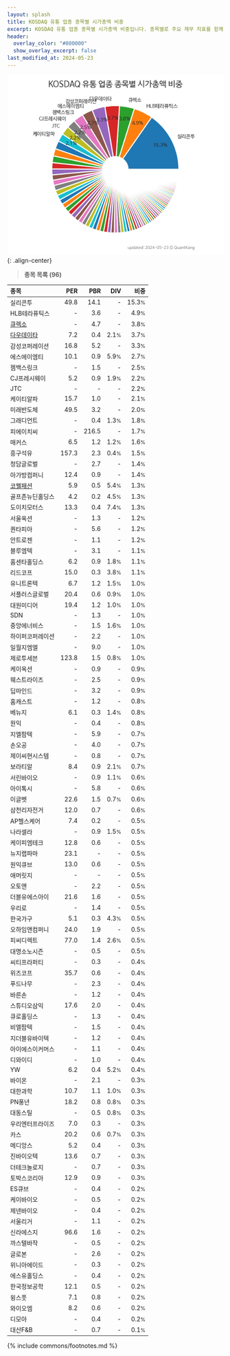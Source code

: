 ```yaml
---
layout: splash
title: KOSDAQ 유통 업종 종목별 시가총액 비중
excerpt: KOSDAQ 유통 업종 종목별 시가총액 비중입니다. 종목별로 주요 재무 지표를 함께 표시합니다.
header:
  overlay_color: "#800000"
  show_overlay_excerpt: false
last_modified_at: 2024-05-23
---
```



![KOSDAQ 유통 업종 종목별 시가총액 비중](/stats/sector/images/kosdaq_업종_유통_종목.png){: .align-center}


> **종목 목록 (96)**<a id="list"></a>

| **종목** | **PER** | **PBR** | **DIV** | **비중** |
| :------- | ------: | ------: | ------: | -------: |
| 실리콘투 | 49.8 | 14.1 | - | 15.3<small>%</small> |
| HLB테라퓨틱스 | - | 3.6 | - | 4.9<small>%</small> |
| [큐렉소](/060280/) | - | 4.7 | - | 3.8<small>%</small> |
| [다우데이타](/032190/) | 7.2 | 0.4 | 2.1<small>%</small> | 3.7<small>%</small> |
| 감성코퍼레이션 | 16.8 | 5.2 | - | 3.3<small>%</small> |
| 에스에이엠티 | 10.1 | 0.9 | 5.9<small>%</small> | 2.7<small>%</small> |
| 젬백스링크 | - | 1.5 | - | 2.5<small>%</small> |
| CJ프레시웨이 | 5.2 | 0.9 | 1.9<small>%</small> | 2.2<small>%</small> |
| JTC | - | - | - | 2.2<small>%</small> |
| 케이티알파 | 15.7 | 1.0 | - | 2.1<small>%</small> |
| 미래반도체 | 49.5 | 3.2 | - | 2.0<small>%</small> |
| 그래디언트 | - | 0.4 | 1.3<small>%</small> | 1.8<small>%</small> |
| 피에이치씨 | - | 216.5 | - | 1.7<small>%</small> |
| 매커스 | 6.5 | 1.2 | 1.2<small>%</small> | 1.6<small>%</small> |
| 흥구석유 | 157.3 | 2.3 | 0.4<small>%</small> | 1.5<small>%</small> |
| 청담글로벌 | - | 2.7 | - | 1.4<small>%</small> |
| 아가방컴퍼니 | 12.4 | 0.9 | - | 1.4<small>%</small> |
| [코웰패션](/033290/) | 5.9 | 0.5 | 5.4<small>%</small> | 1.3<small>%</small> |
| 골프존뉴딘홀딩스 | 4.2 | 0.2 | 4.5<small>%</small> | 1.3<small>%</small> |
| 도이치모터스 | 13.3 | 0.4 | 7.4<small>%</small> | 1.3<small>%</small> |
| 서울옥션 | - | 1.3 | - | 1.2<small>%</small> |
| 퀀타피아 | - | 5.6 | - | 1.2<small>%</small> |
| 안트로젠 | - | 1.1 | - | 1.2<small>%</small> |
| 블루엠텍 | - | 3.1 | - | 1.1<small>%</small> |
| 홈센타홀딩스 | 6.2 | 0.9 | 1.8<small>%</small> | 1.1<small>%</small> |
| 리드코프 | 15.0 | 0.3 | 3.8<small>%</small> | 1.1<small>%</small> |
| 유니트론텍 | 6.7 | 1.2 | 1.5<small>%</small> | 1.0<small>%</small> |
| 서플러스글로벌 | 20.4 | 0.6 | 0.9<small>%</small> | 1.0<small>%</small> |
| 대원미디어 | 19.4 | 1.2 | 1.0<small>%</small> | 1.0<small>%</small> |
| SDN | - | 1.3 | - | 1.0<small>%</small> |
| 중앙에너비스 | - | 1.5 | 1.6<small>%</small> | 1.0<small>%</small> |
| 하이퍼코퍼레이션 | - | 2.2 | - | 1.0<small>%</small> |
| 일월지엠엘 | - | 9.0 | - | 1.0<small>%</small> |
| 제로투세븐 | 123.8 | 1.5 | 0.8<small>%</small> | 1.0<small>%</small> |
| 케이옥션 | - | 0.9 | - | 0.9<small>%</small> |
| 웨스트라이즈 | - | 2.5 | - | 0.9<small>%</small> |
| 딥마인드 | - | 3.2 | - | 0.9<small>%</small> |
| 홈캐스트 | - | 1.2 | - | 0.8<small>%</small> |
| 베뉴지 | 6.1 | 0.3 | 1.4<small>%</small> | 0.8<small>%</small> |
| 원익 | - | 0.4 | - | 0.8<small>%</small> |
| 지엘팜텍 | - | 5.9 | - | 0.7<small>%</small> |
| 손오공 | - | 4.0 | - | 0.7<small>%</small> |
| 제이씨현시스템 | - | 0.8 | - | 0.7<small>%</small> |
| 보라티알 | 8.4 | 0.9 | 2.1<small>%</small> | 0.7<small>%</small> |
| 서린바이오 | - | 0.9 | 1.1<small>%</small> | 0.6<small>%</small> |
| 아이톡시 | - | 5.8 | - | 0.6<small>%</small> |
| 이글벳 | 22.6 | 1.5 | 0.7<small>%</small> | 0.6<small>%</small> |
| 삼천리자전거 | 12.0 | 0.7 | - | 0.6<small>%</small> |
| AP헬스케어 | 7.4 | 0.2 | - | 0.5<small>%</small> |
| 나라셀라 | - | 0.9 | 1.5<small>%</small> | 0.5<small>%</small> |
| 케이피엠테크 | 12.8 | 0.6 | - | 0.5<small>%</small> |
| 뉴지랩파마 | 23.1 | - | - | 0.5<small>%</small> |
| 원익큐브 | 13.0 | 0.6 | - | 0.5<small>%</small> |
| 애머릿지 | - | - | - | 0.5<small>%</small> |
| 오토앤 | - | 2.2 | - | 0.5<small>%</small> |
| 더블유에스아이 | 21.6 | 1.6 | - | 0.5<small>%</small> |
| 우리로 | - | 1.4 | - | 0.5<small>%</small> |
| 한국가구 | 5.1 | 0.3 | 4.3<small>%</small> | 0.5<small>%</small> |
| 오하임앤컴퍼니 | 24.0 | 1.9 | - | 0.5<small>%</small> |
| 피씨디렉트 | 77.0 | 1.4 | 2.6<small>%</small> | 0.5<small>%</small> |
| 대명소노시즌 | - | 0.5 | - | 0.5<small>%</small> |
| 씨티프라퍼티 | - | 0.3 | - | 0.4<small>%</small> |
| 위즈코프 | 35.7 | 0.6 | - | 0.4<small>%</small> |
| 푸드나무 | - | 2.3 | - | 0.4<small>%</small> |
| 바른손 | - | 1.2 | - | 0.4<small>%</small> |
| 스튜디오삼익 | 17.6 | 2.0 | - | 0.4<small>%</small> |
| 큐로홀딩스 | - | 1.3 | - | 0.4<small>%</small> |
| 비엘팜텍 | - | 1.5 | - | 0.4<small>%</small> |
| 지더블유바이텍 | - | 1.2 | - | 0.4<small>%</small> |
| 아이에스이커머스 | - | 1.1 | - | 0.4<small>%</small> |
| 디와이디 | - | 1.0 | - | 0.4<small>%</small> |
| YW | 6.2 | 0.4 | 5.2<small>%</small> | 0.4<small>%</small> |
| 바이온 | - | 2.1 | - | 0.3<small>%</small> |
| 대한과학 | 10.7 | 1.1 | 1.0<small>%</small> | 0.3<small>%</small> |
| PN풍년 | 18.2 | 0.8 | 0.8<small>%</small> | 0.3<small>%</small> |
| 대동스틸 | - | 0.5 | 0.8<small>%</small> | 0.3<small>%</small> |
| 우리엔터프라이즈 | 7.0 | 0.3 | - | 0.3<small>%</small> |
| 카스 | 20.2 | 0.6 | 0.7<small>%</small> | 0.3<small>%</small> |
| 메디앙스 | 5.2 | 0.4 | - | 0.3<small>%</small> |
| 진바이오텍 | 13.6 | 0.7 | - | 0.3<small>%</small> |
| 더테크놀로지 | - | 0.7 | - | 0.3<small>%</small> |
| 토박스코리아 | 12.9 | 0.9 | - | 0.3<small>%</small> |
| ES큐브 | - | 0.4 | - | 0.2<small>%</small> |
| 케이바이오 | - | 0.5 | - | 0.2<small>%</small> |
| 제넨바이오 | - | 0.4 | - | 0.2<small>%</small> |
| 서울리거 | - | 1.1 | - | 0.2<small>%</small> |
| 신라에스지 | 96.6 | 1.6 | - | 0.2<small>%</small> |
| 까스텔바작 | - | 0.5 | - | 0.2<small>%</small> |
| 글로본 | - | 2.6 | - | 0.2<small>%</small> |
| 위니아에이드 | - | 0.3 | - | 0.2<small>%</small> |
| 에스유홀딩스 | - | 0.4 | - | 0.2<small>%</small> |
| 한국정보공학 | 12.1 | 0.5 | - | 0.2<small>%</small> |
| 윙스풋 | 7.1 | 0.8 | - | 0.2<small>%</small> |
| 와이오엠 | 8.2 | 0.6 | - | 0.2<small>%</small> |
| 디모아 | - | 0.4 | - | 0.2<small>%</small> |
| 대산F&B | - | 0.7 | - | 0.1<small>%</small> |

{% include commons/footnotes.md %}